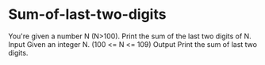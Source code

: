 # Sum-of-last-two-digits
You're given a number N (N>100). Print the sum of the last two digits of N. Input Given an integer N. (100 &lt;= N &lt;= 109) Output Print the sum of last two digits.

